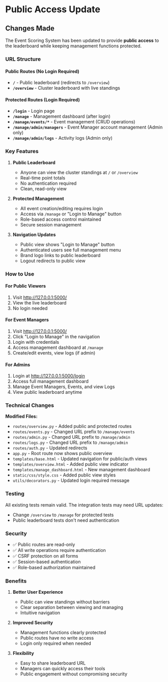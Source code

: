 # Public Access Update

## Changes Made

The Event Scoring System has been updated to provide **public access** to the leaderboard while keeping management functions protected.

### URL Structure

#### Public Routes (No Login Required)

- **`/`** - Public leaderboard (redirects to `/overview`)
- **`/overview`** - Cluster leaderboard with live standings

#### Protected Routes (Login Required)

- **`/login`** - Login page
- **`/manage`** - Management dashboard (after login)
- **`/manage/events/*`** - Event management (CRUD operations)
- **`/manage/admin/managers`** - Event Manager account management (Admin only)
- **`/manage/admin/logs`** - Activity logs (Admin only)

### Key Features

1. **Public Leaderboard**

   - Anyone can view the cluster standings at `/` or `/overview`
   - Real-time point totals
   - No authentication required
   - Clean, read-only view

2. **Protected Management**

   - All event creation/editing requires login
   - Access via `/manage` or "Login to Manage" button
   - Role-based access control maintained
   - Secure session management

3. **Navigation Updates**
   - Public view shows "Login to Manage" button
   - Authenticated users see full management menu
   - Brand logo links to public leaderboard
   - Logout redirects to public view

### How to Use

#### For Public Viewers

1. Visit http://127.0.0.1:5000/
2. View the live leaderboard
3. No login needed

#### For Event Managers

1. Visit http://127.0.0.1:5000/
2. Click "Login to Manage" in the navigation
3. Login with credentials
4. Access management dashboard at `/manage`
5. Create/edit events, view logs (if admin)

#### For Admins

1. Login at http://127.0.0.1:5000/login
2. Access full management dashboard
3. Manage Event Managers, Events, and view Logs
4. View public leaderboard anytime

### Technical Changes

**Modified Files:**

- `routes/overview.py` - Added public and protected routes
- `routes/events.py` - Changed URL prefix to `/manage/events`
- `routes/admin.py` - Changed URL prefix to `/manage/admin`
- `routes/logs.py` - Changed URL prefix to `/manage/admin`
- `routes/auth.py` - Updated redirects
- `app.py` - Root route now shows public overview
- `templates/base.html` - Updated navigation for public/auth views
- `templates/overview.html` - Added public view indicator
- `templates/manage_dashboard.html` - New management dashboard
- `static/css/style.css` - Added public view styles
- `utils/decorators.py` - Updated login required message

### Testing

All existing tests remain valid. The integration tests may need URL updates:

- Change `/overview` to `/manage` for protected tests
- Public leaderboard tests don't need authentication

### Security

- ✅ Public routes are read-only
- ✅ All write operations require authentication
- ✅ CSRF protection on all forms
- ✅ Session-based authentication
- ✅ Role-based authorization maintained

### Benefits

1. **Better User Experience**

   - Public can view standings without barriers
   - Clear separation between viewing and managing
   - Intuitive navigation

2. **Improved Security**

   - Management functions clearly protected
   - Public routes have no write access
   - Login only required when needed

3. **Flexibility**
   - Easy to share leaderboard URL
   - Managers can quickly access their tools
   - Public engagement without compromising security
